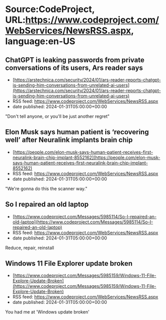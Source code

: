 # Source:CodeProject, URL:https://www.codeproject.com/WebServices/NewsRSS.aspx, language:en-US

## ChatGPT is leaking passwords from private conversations of its users, Ars reader says
 - [https://arstechnica.com/security/2024/01/ars-reader-reports-chatgpt-is-sending-him-conversations-from-unrelated-ai-users](https://arstechnica.com/security/2024/01/ars-reader-reports-chatgpt-is-sending-him-conversations-from-unrelated-ai-users)
 - RSS feed: https://www.codeproject.com/WebServices/NewsRSS.aspx
 - date published: 2024-01-31T05:00:00+00:00

"Don't tell anyone, or you'll be just another regret"

## Elon Musk says human patient is ‘recovering well’ after Neuralink implants brain chip
 - [https://people.com/elon-musk-says-human-patient-receives-first-neuralink-brain-chip-implant-8552162](https://people.com/elon-musk-says-human-patient-receives-first-neuralink-brain-chip-implant-8552162)
 - RSS feed: https://www.codeproject.com/WebServices/NewsRSS.aspx
 - date published: 2024-01-31T05:00:00+00:00

"We're gonna do this the scanner way."

## So I repaired an old laptop
 - [https://www.codeproject.com/Messages/5985114/So-I-repaired-an-old-laptop](https://www.codeproject.com/Messages/5985114/So-I-repaired-an-old-laptop)
 - RSS feed: https://www.codeproject.com/WebServices/NewsRSS.aspx
 - date published: 2024-01-31T05:00:00+00:00

Reduce, repair, reinstall

## Windows 11 File Explorer update broken
 - [https://www.codeproject.com/Messages/5985159/Windows-11-File-Explore-Update-Broken](https://www.codeproject.com/Messages/5985159/Windows-11-File-Explore-Update-Broken)
 - RSS feed: https://www.codeproject.com/WebServices/NewsRSS.aspx
 - date published: 2024-01-31T05:00:00+00:00

You had me at 'Windows update broken'

